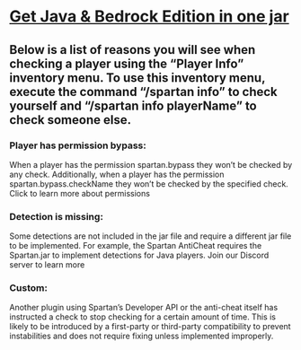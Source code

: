 # <a href="https://www.paypal.com/ncp/payment/EVXKXBD6M5XPC">Get Java & Bedrock Edition in one jar</a>
## Below is a list of reasons you will see when checking a player using the “Player Info” inventory menu. To use this inventory menu, execute the command “/spartan info” to check yourself and “/spartan info playerName” to check someone else.

### Player has permission bypass:
When a player has the permission spartan.bypass they won’t be checked by any check. Additionally, when a player has the permission spartan.bypass.checkName they won’t be checked by the specified check. Click to learn more about permissions

### Detection is missing:
Some detections are not included in the jar file and require a different jar file to be implemented. For example, the Spartan AntiCheat requires the Spartan.jar to implement detections for Java players. Join our Discord server to learn more

### Custom:
Another plugin using Spartan’s Developer API or the anti-cheat itself has instructed a check to stop checking for a certain amount of time. This is likely to be introduced by a first-party or third-party compatibility to prevent instabilities and does not require fixing unless implemented improperly.
